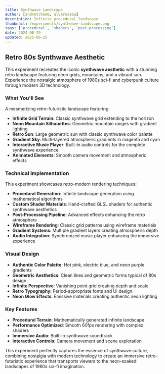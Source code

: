 ```yaml
---
title: Synthwave Landscape
author: [andretchen0, alvarosabu]
description: Infinite procedural landscape
thumbnail: /experiments/synthwave-landscape.png
tags: ['procedural', 'shaders', 'post-processing']
date: 2024-08-29
updated: 2025-06-25
---
```


## Retro 80s Synthwave Aesthetic

This experiment recreates the iconic **synthwave aesthetic** with a stunning retro landscape featuring neon grids, mountains, and a vibrant sun. Experience the nostalgic atmosphere of 1980s sci-fi and cyberpunk culture through modern 3D technology.

### What You'll See

A mesmerizing retro-futuristic landscape featuring:

- **Infinite Grid Terrain**: Classic synthwave grid extending to the horizon
- **Neon Mountain Silhouettes**: Geometric mountain ranges with gradient lighting
- **Retro Sun**: Large geometric sun with classic synthwave color palette
- **Gradient Sky**: Multi-layered atmospheric gradients in magenta and cyan
- **Interactive Music Player**: Built-in audio controls for the complete synthwave experience
- **Animated Elements**: Smooth camera movement and atmospheric effects

### Technical Implementation

This experiment showcases retro-modern rendering techniques:

- **Procedural Generation**: Infinite landscape generation using mathematical algorithms
- **Custom Shader Materials**: Hand-crafted GLSL shaders for authentic synthwave aesthetics
- **Post-Processing Pipeline**: Advanced effects enhancing the retro atmosphere
- **Wireframe Rendering**: Classic grid patterns using wireframe materials
- **Gradient Systems**: Multiple gradient layers creating atmospheric depth
- **Audio Integration**: Synchronized music player enhancing the immersive experience

### Visual Design

- **Authentic Color Palette**: Hot pink, electric blue, and neon purple gradients
- **Geometric Aesthetics**: Clean lines and geometric forms typical of 80s design
- **Infinite Perspective**: Vanishing point grid creating depth and scale
- **Retro Typography**: Period-appropriate fonts and UI design
- **Neon Glow Effects**: Emissive materials creating authentic neon lighting

### Key Features

- **Procedural Terrain**: Mathematically generated infinite landscape
- **Performance Optimized**: Smooth 60fps rendering with complex shaders
- **Immersive Audio**: Built-in synthwave soundtrack
- **Interactive Controls**: Camera movement and scene exploration

This experiment perfectly captures the essence of synthwave culture, combining nostalgia with modern technology to create an immersive retro-futuristic experience that transports viewers to the neon-soaked landscapes of 1980s sci-fi imagination.


